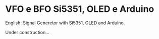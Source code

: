 # VFO e BFO Si5351, OLED e Arduino 


English:
Signal Generetor with Si5351, OLED and Arduino.

Under construction...



